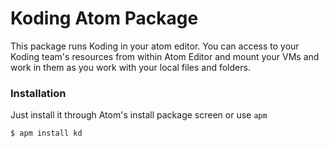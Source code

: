 # Koding Atom Package

This package runs Koding in your atom editor. You can access to your Koding team's resources from within Atom Editor and mount your VMs and work in them as you work with your local files and folders.

### Installation

Just install it through Atom's install package screen or use `apm`

```
$ apm install kd
```
